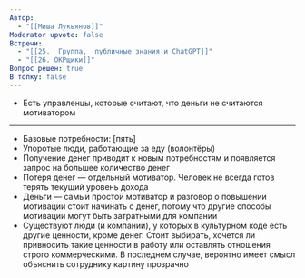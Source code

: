 ```yaml
---
Автор:
  - "[[Миша Лукьянов]]"
Moderator upvote: false
Встречи:
  - "[[25.  Группа,  публичные знания и ChatGPT]]"
  - "[[26. ОКРщики]]"
Вопрос решен: true
В топку: false
---
```

- Есть управленцы, которые считают, что деньги не считаются мотиватором

---

- Базовые потребности: [пять]
- Упоротые люди, работающие за еду (волонтёры)
- Получение денег приводит к новым потребностям и появляется запрос на большее количество денег
- Потеря денег — отдельный мотиватор. Человек не всегда готов терять текущий уровень дохода
- Деньги — самый простой мотиватор и разговор о повышении мотивации стоит начинать с денег, потому что другие способы мотивации могут быть затратными для компании
- Существуют люди (и компании), у которых в культурном коде есть другие ценности, кроме денег. Стоит выбирать, хочется ли привносить такие ценности в работу или оставлять отношения строго коммерческими. В последнем случае, вероятно имеет смысл объяснить сотруднику картину прозрачно